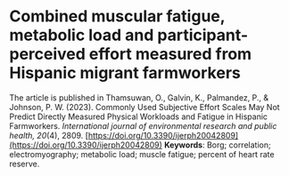 # Combined muscular fatigue, metabolic load and participant-perceived effort measured from Hispanic migrant farmworkers
The article is published in Thamsuwan, O., Galvin, K., Palmandez, P., & Johnson, P. W. (2023). Commonly Used Subjective Effort Scales May Not Predict Directly Measured Physical Workloads and Fatigue in Hispanic Farmworkers. *International journal of environmental research and public health, 20*(4), 2809. [https://doi.org/10.3390/ijerph20042809](https://doi.org/10.3390/ijerph20042809)
**Keywords**: Borg; correlation; electromyography; metabolic load; muscle fatigue; percent of heart rate reserve.
